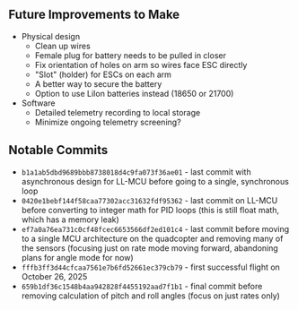 ## Future Improvements to Make
- Physical design
    - Clean up wires
    - Female plug for battery needs to be pulled in closer
    - Fix orientation of holes on arm so wires face ESC directly
    - "Slot" (holder) for ESCs on each arm
    - A better way to secure the battery
    - Option to use LiIon batteries instead (18650 or 21700)
- Software
    - Detailed telemetry recording to local storage
    - Minimize ongoing telemetry screening?

## Notable Commits
- `b1a1ab5dbd9689bbb8738018d4c9fa073f36ae01` - last commit with asynchronous design for LL-MCU before going to a single, synchronous loop
- `0420e1bebf144f58caa77302acc31632fdf95362` - last commit on LL-MCU before converting to integer math for PID loops (this is still float math, which has a memory leak)
- `ef7a0a76ea731c0cf48fcec6653566df2ed101c4` - last commit before moving to a single MCU architecture on the quadcopter and removing many of the sensors (focusing just on rate mode moving forward, abandoning plans for angle mode for now)
- `fffb3ff3d44cfcaa7561e7b6fd52661ec379cb79` - first successful flight on October 26, 2025
- `659b1df36c1548b4aa942828f4455192aad7f1b1` - final commit before removing calculation of pitch and roll angles (focus on just rates only)